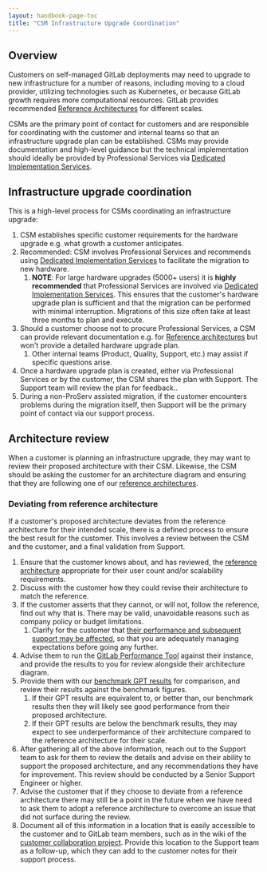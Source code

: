 ```yaml
---
layout: handbook-page-toc
title: "CSM Infrastructure Upgrade Coordination"
---
```


## Overview

Customers on self-managed GitLab deployments may need to upgrade to new
infrastructure for a number of reasons, including moving to a cloud provider,
utilizing technologies such as Kubernetes, or because GitLab growth requires
more computational resources. GitLab provides recommended [Reference Architectures](https://docs.gitlab.com/ee/administration/reference_architectures/#available-reference-architectures)
for different scales.

CSMs are the primary point of contact for customers and are responsible for
coordinating with the customer and internal teams so that an infrastructure upgrade
plan can be established. CSMs may provide documentation and high-level guidance
but the technical implementation should ideally be provided by Professional
Services via [Dedicated Implementation
Services](https://about.gitlab.com/services/implementation/enterprise/).

## Infrastructure upgrade coordination

This is a high-level process for CSMs coordinating an infrastructure upgrade:

1. CSM establishes specific customer requirements for the hardware upgrade e.g.
   what growth a customer anticipates.
1. Recommended: CSM involves Professional Services and recommends using [Dedicated
   Implementation
   Services](https://about.gitlab.com/services/implementation/enterprise/) to
   facilitate the migration to new hardware.
   1. **NOTE**: For large hardware
   upgrades (5000+ users) it is **highly recommended**  that Professional
   Services are involved via [Dedicated Implementation
   Services](https://about.gitlab.com/services/implementation/enterprise/). This
   ensures that the customer's hardware upgrade plan is sufficient and that the
   migration can be performed with minimal interruption. Migrations of this size
   often take at least three months to plan and execute.
1. Should a customer choose not to procure Professional Services, a CSM can
   provide relevant documentation e.g. for [Reference
   architectures](https://docs.gitlab.com/ee/administration/reference_architectures/#available-reference-architectures)
   but won't provide a detailed hardware upgrade plan.
   1. Other internal teams (Product, Quality, Support, etc.) may assist if specific questions arise.
1. Once a hardware upgrade plan is created, either via Professional Services or
   by the customer, the CSM shares the plan with Support. The Support team will
   review the plan for feedback..
1. During a non-ProServ assisted migration, if the customer encounters problems 
   during the migration itself, then Support will be the primary point of contact via our support process.

## Architecture review

When a customer is planning an infrastructure upgrade, they may want to review their proposed architecture with their CSM. Likewise, the CSM should be asking the customer for an architecture diagram and ensuring that they are following one of our [reference architectures](https://docs.gitlab.com/ee/administration/reference_architectures/).

### Deviating from reference architecture

If a customer's proposed architecture deviates from the reference architecture for their intended scale, there is a defined process to ensure the best result for the customer. This involves a review between the CSM and the customer, and a final validation from Support.

1. Ensure that the customer knows about, and has reviewed, the [reference architecture](https://docs.gitlab.com/ee/administration/reference_architectures/) appropriate for their user count and/or scalability requirements.
1. Discuss with the customer how they could revise their architecture to match the reference.
1. If the customer asserts that they cannot, or will not, follow the reference, find out why that is. There may be valid, unavoidable reasons such as company policy or budget limitations.
   1. Clarify for the customer that [their performance and subsequent support may be affected](https://docs.gitlab.com/ee/administration/reference_architectures/#deviating-from-the-suggested-reference-architectures), so that you are adequately managing expectations before going any further.
1. Advise them to run the [GitLab Performance Tool](https://gitlab.com/gitlab-org/quality/performance) against their instance, and provide the results to you for review alongside their architecture diagram.
1. Provide them with our [benchmark GPT results](https://gitlab.com/gitlab-org/quality/performance/-/wikis/Benchmarks/Latest) for comparison, and review their results against the benchmark figures.
   1. If their GPT results are equivalent to, or better than, our benchmark results then they will likely see good performance from their proposed architecture.
   1. If their GPT results are below the benchmark results, they may expect to see underperformance of their architecture compared to the reference architecture for their scale.
1. After gathering all of the above information, reach out to the Support team to ask for them to review the details and advise on their ability to support the proposed architecture, and any recommendations they have for improvement. This review should be conducted by a Senior Support Engineer or higher.
1. Advise the customer that if they choose to deviate from a reference architecture there may still be a point in the future when we have need to ask them to adopt a reference architecture to overcome an issue that did not surface during the review.
1. Document all of this information in a location that is easily accessible to the customer and to GitLab team members, such as in the wiki of the [customer collaboration project](/handbook/customer-success/tam/engagement/#customer-engagement-tips). Provide this location to the Support team as a follow-up, which they can add to the customer notes for their support process.
